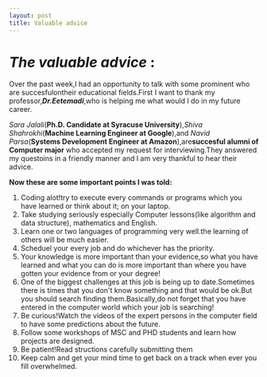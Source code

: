 ```yaml
---
layout: post
title: Valuable advice
---
```


# ***The valuable advice*** :
Over the past week,I had an opportunity to talk with some prominent who are succesfulontheir
educational fields.First I want to thank my professor,***Dr.Eetemadi***,who is helping me what would I do in my future career.


*Sara Jalali*(**Ph.D. Candidate at Syracuse University**),*Shiva Shahrokhi*(**Machine Learning Engineer at Google**),and *Navid Parsa*(**Systems Development Engineer at Amazon**),are**succesful alumni of Computer major** who accepted my request for interviewing.They answered my questoins in a friendly manner and I am very thankful to hear their advice.


**Now these are some important points I was told:**
1. Coding alot!try to execute every commands or programs which you have learned or think about it; on your laptop.
2. Take studying seriously especially Computer lessons(like algorithm and data structure), mathematics and English.
3. Learn one or two languages of programming very well.the learning of others will be much easier.
4. Scheduel your every job and do whichever has the priority.
5. Your knowledge is more important than your evidence,so what you have learned and what you can do is more important than where you have gotten your evidence from or your degree!
6. One of the biggest challenges at this job is being up to date.Sometimes there is times that you don't know something and that would be ok.But you should search finding them.Basically,do not forget that you have entered in the computer world which your job is searching!
7. Be curious!Watch the videos of the expert persons in the computer field to have some predictions about the future.
8. Follow some workshops of MSC and PHD students and learn how projects are designed.
9. Be patient!Read structions carefully submitting them
10. Keep calm and get your mind time to get  back on a track when ever you fill overwhelmed.